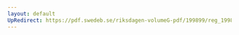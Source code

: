 ```yaml
---
layout: default
UpRedirect: https://pdf.swedeb.se/riksdagen-volumeG-pdf/199899/reg_199899/reg_199899_0025.pdf
---
```


